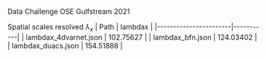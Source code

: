 Data Challenge OSE Gulfstream 2021

Spatial scales resolved $\lambda_x$
| Path                  | lambdax   |
|-----------------------|-----------|
| lambdax_4dvarnet.json | 102.75627 |
| lambdax_bfn.json      | 124.03402 |
| lambdax_duacs.json    | 154.51888 |

